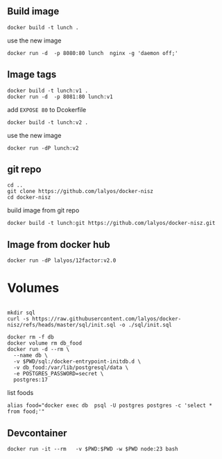 
## Build image

```
docker build -t lunch .
```

use the new image
```
docker run -d  -p 8080:80 lunch  nginx -g 'daemon off;'
```

## Image tags

```
docker build -t lunch:v1 .
docker run -d  -p 8081:80 lunch:v1
```

add `EXPOSE 80` to Dcokerfile
```
docker build -t lunch:v2 .
```


use the new image
```
docker run -dP lunch:v2
```

## git repo 

```
cd ..
git clone https://github.com/lalyos/docker-nisz
cd docker-nisz
```

build image from git repo
```
docker build -t lunch:git https://github.com/lalyos/docker-nisz.git
```

## Image from docker hub

```
docker run -dP lalyos/12factor:v2.0
```

# Volumes


```

mkdir sql
curl -s https://raw.githubusercontent.com/lalyos/docker-nisz/refs/heads/master/sql/init.sql -o ./sql/init.sql

docker rm -f db
docker volume rm db_food
docker run -d --rm \
  --name db \
  -v $PWD/sql:/docker-entrypoint-initdb.d \
  -v db_food:/var/lib/postgresql/data \
  -e POSTGRES_PASSWORD=secret \
  postgres:17
```

list foods
```
alias food="docker exec db  psql -U postgres postgres -c 'select * from food;'"
```

## Devcontainer

```
docker run -it --rm   -v $PWD:$PWD -w $PWD node:23 bash
```